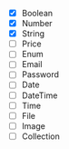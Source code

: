 - [x] Boolean
- [x] Number
- [x] String
- [ ] Price
- [ ] Enum
- [ ] Email
- [ ] Password
- [ ] Date
- [ ] DateTime
- [ ] Time
- [ ] File
- [ ] Image
- [ ] Collection